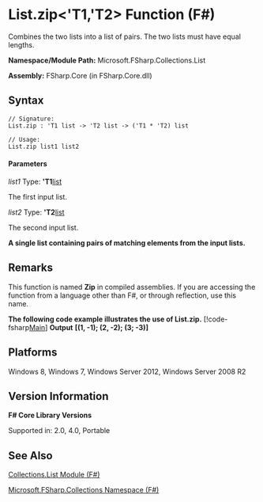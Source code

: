 # List.zip<'T1,'T2> Function (F#)

Combines the two lists into a list of pairs. The two lists must have equal lengths.

**Namespace/Module Path:** Microsoft.FSharp.Collections.List

**Assembly:** FSharp.Core (in FSharp.Core.dll)


## Syntax

```
// Signature:
List.zip : 'T1 list -> 'T2 list -> ('T1 * 'T2) list

// Usage:
List.zip list1 list2
```

#### Parameters
*list1*
Type: **'T1**[list](http://msdn.microsoft.com/en-us/library/c627b668-477b-4409-91ed-06d7f1b3e4a7)


The first input list.


*list2*
Type: **'T2**[list](http://msdn.microsoft.com/en-us/library/c627b668-477b-4409-91ed-06d7f1b3e4a7)


The second input list.



**A single list containing pairs of matching elements from the input lists.**
## Remarks
This function is named **Zip** in compiled assemblies. If you are accessing the function from a language other than F#, or through reflection, use this name.

**The following code example illustrates the use of List.zip.**
[!code-fsharp[Main](snippets/fslists/snippet13.fs)]
**Output**
**[(1, -1); (2, -2); (3; -3)]**
## Platforms
Windows 8, Windows 7, Windows Server 2012, Windows Server 2008 R2


## Version Information
**F# Core Library Versions**

Supported in: 2.0, 4.0, Portable




## See Also
[Collections.List Module &#40;F&#35;&#41;](Collections.List+Module+%28FSharp%29.md)

[Microsoft.FSharp.Collections Namespace &#40;F&#35;&#41;](Microsoft.FSharp.Collections+Namespace+%28FSharp%29.md)

